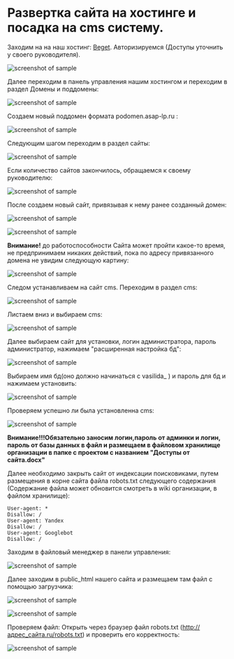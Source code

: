 # Развертка сайта на хостинге и посадка на cms систему.

Заходим на на наш хостинг: [Beget](https://beget.com/ru). Авторизируемся (Доступы уточнить у своего руководителя).

![screenshot of sample](img/1.png)

Далее переходим в панель управления нашим хостингом и переходим в раздел Домены и поддомены:

![screenshot of sample](img/2.png)

Создаем новый поддомен формата podomen.asap-lp.ru :

![screenshot of sample](img/3.png)

Следующим шагом переходим в раздел сайты:

![screenshot of sample](img/4.png)

Если количество сайтов закончилось, обращаемся к своему руководителю:

![screenshot of sample](img/5.png)

После создаем новый сайт, привязывая к нему ранее созданный домен:

![screenshot of sample](img/6.png)

![screenshot of sample](img/7.png)

**Внимание!** до работоспособности Сайта может пройти какое-то время, не предпринимаем никаких действий, пока по адресу привязанного домена  не увидим следующую картину:

![screenshot of sample](img/8.png)

Следом устанавливаем на сайт cms. Переходим в раздел cms:

![screenshot of sample](img/9.png)

Листаем вниз и выбираем cms:

![screenshot of sample](img/10.png)

Далее выбираем сайт для установки, логин администратора, пароль администратор, нажимаем "расширенная настройка бд":

![screenshot of sample](img/11.png)

Выбираем имя бд(оно должно начинаться с vasilida_ ) и пароль для бд и нажимаем установить:

![screenshot of sample](img/12.png)

Проверяем успешно ли была установленна cms:

![screenshot of sample](img/13.png)

**Внимание!!!Обязательно заносим логин,пароль от админки и логин, пароль от базы данных в файл и размещаем в файловом хранилище организации в папке с проектом с названием "Доступы от сайта.docx"**

Далее необходимо закрыть сайт от индексации поисковиками, путем размещения в корне сайта файла robots.txt следующего содержания (Содержание файла может обновится смотреть в wiki организации, в файлом хранилище):

```
User-agent: *
Disallow: /
User-agent: Yandex
Disallow: /
User-agent: Googlebot
Disallow: /
```

Заходим в файловый менеджер в панели управления:

![screenshot of sample](img/14.png)

Далее заходим в public_html нашего сайта и размещаем там файл с помощью загрузчика:

![screenshot of sample](img/15.png)

![screenshot of sample](img/16.png)

Проверяем файл: Открыть через браузер файл robots.txt (http://адрес_сайта.ru/robots.txt) и проверить его корректность:

![screenshot of sample](img/17.png)




